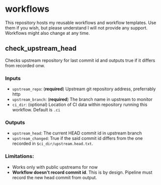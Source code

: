 # workflows
This repository hosts my reusable workflows and workflow templates. Use them if you wish, but please understand I will not provide any support. Workflows might also change at any time.
## check_upstream_head
Checks upstream repository for last commit id and outputs true if it differs from recorded onw.
### Inputs
- `upstream_repo`: (**required**) Upstream git repository address, preferrably http
- `upstream_branch`: (**required**) The branch name in upstream to monitor
- `ci_dir`: (optional) Location of CI data within repository running this workflow. Default is `.ci`
### Outputs
- `upstream_head`: The current HEAD commit id in upstream branch
- `upstream_changed`: True if the said commit id differs from the one recorded in `$ci_dir/upstream.head.txt`.
### Limitations:
- Works only with public upstreams for now
- **Workflow doesn't record commit id**. This is by design. Pipeline must record the new head commit from output.